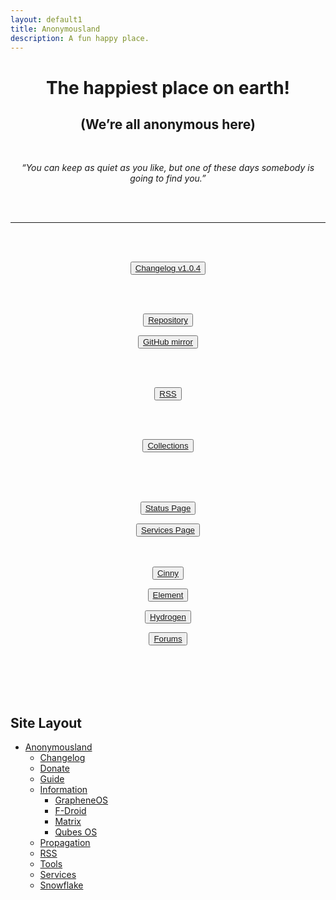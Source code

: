 ```yaml
---
layout: default1
title: Anonymousland
description: A fun happy place.
---
```


<div style="text-align:center;">
<!-- https://invidious.kavin.rocks/watch?v=J-6fW66IUY4 -->
<h1>The happiest place on earth!</h1>
<h2>(We’re all anonymous here)</h2>
<br>
<p><i>“You can keep as quiet as you like, but one of these days somebody is going to find you.” </i></p>
<br>
<br>
</div>

---

<div style="text-align:center">
<br>
<br>

  <button type="button" class="btn btn-lg btn-default"><a href="./changelog"><i class="fa fa-clipboard" aria-hidden="true"></i> Changelog v1.0.4</a></button>

<br>
<br>

  <button type="button" class="btn btn-md btn-default"><a href="https://codeberg.org/deathrow/anonymousland"> <i class="fa fa-github" aria-hidden="true"></i> Repository</a></button>
  
  <button type="button" class="btn btn-md btn-default"><a href="https://github.com/d-eathrow/anonymousland"> <i class="fa fa-github" aria-hidden="true">
    </i> GitHub mirror</a></button>

<br>
<br>

  <button type="button" class="btn btn-md btn-default"><a href="./rss"><i class="fa fa-rss-square" aria-hidden="true"></i> RSS</a></button>

<br>
<br>

  <button type="button" class="btn btn-md btn-default"><a href="./information"><i class="fa fa-list" aria-hidden="true"></i> Collections</a></button>


<br>
<br>
<br>

  <button type="button" class="btn btn-lg btn-default"><a href="https://status.anonymousland.org"> Status Page</a></button>

  <button type="button" class="btn btn-lg btn-default"><a href="./services"> Services Page</a></button>
<br>
<br>
<br>

  <button type="button" class="btn btn-md btn-default"><a href="https://cinny.anonymousland.org"> Cinny</a></button>


  <button type="button" class="btn btn-md btn-default"><a href="https://element.anonymousland.org"> Element</a></button>
 
  <button type="button" class="btn btn-md btn-default"><a href="https://hydrogen.anonymousland.org"> Hydrogen</a></button>

  <button type="button" class="btn btn-md btn-default"><a href="https://forum.anonymousland.org"><i class="fa fa-commenting" aria-hidden="true"></i> Forums</a></button>

<br>
<br>

  </div>

<br>
<br>


## Site Layout

- [Anonymousland](https://anonymousland.org)
  - [Changelog](./changelog)
  - [Donate](./donate)
  - [Guide](./guide)
  - [Information](./information)
     - [GrapheneOS](./graphene)
     - [F-Droid](./f-droid)
     - [Matrix](./matrix)
     - [Qubes OS](./qubes)
  - [Propagation](./propagate)
  - [RSS](./rss)
  - [Tools](./tools)
  - [Services](./services)
  - [Snowflake](./snowflake)